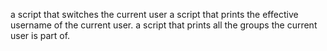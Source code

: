 a script that switches the current user
a script that prints the effective username of the current user.
a script that prints all the groups the current user is part of.
